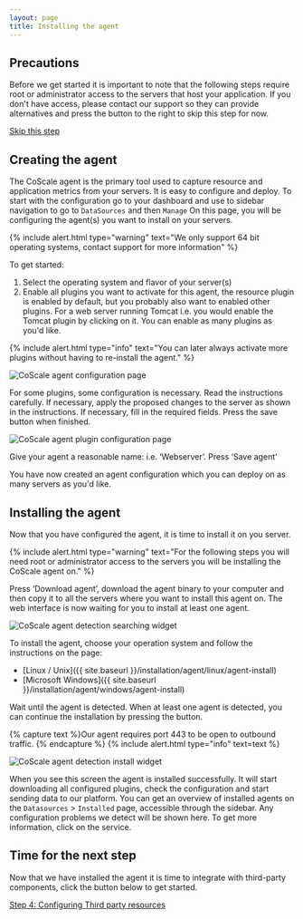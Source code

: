 ```yaml
---
layout: page
title: Installing the agent
---
```


## Precautions
Before we get started it is important to note that the following steps require root or administrator access to the servers that host your application. If you don't have access, please contact our support so they can provide alternatives and press the button to the right to skip this step for now.

<a href="{{ site.baseurl }}/getting-started/install-third-party" class="btn btn-warning btn-lg pull-right">Skip this step</a>
<br />

## Creating the agent
The CoScale agent is the primary tool used to capture resource and application metrics from your servers. It is easy to configure and deploy. To start with the configuration go to your dashboard and use to sidebar navigation to go to `DataSources` and then `Manage` On this page, you will be configuring the agent(s) you want to install on your servers.

{% include alert.html type="warning" text="We only support 64 bit operating systems, contact support for more information" %}


To get started:

1. Select the operating system and flavor of your server(s)
2. Enable all plugins you want to activate for this agent, the resource plugin is enabled by default, but you probably also want to enabled other plugins. For a web server running Tomcat i.e. you would enable the Tomcat plugin by clicking on it. You can enable as many plugins as you'd like.

{% include alert.html type="info" text="You can later always activate more plugins without having to re-install the agent." %}


<p class="text-center"><img class="img-responsive" src="{{ site.baseurl }}/gfx/getting-started/install-agent/agent_configuration.png" alt="CoScale agent configuration page" /></p>

For some plugins, some configuration is necessary. Read the instructions carefully.
If necessary, apply the proposed changes to the server as shown in the instructions.
If necessary, fill in the required fields. Press the save button when finished.

<p class="text-center"><img class="img-responsive" src="{{ site.baseurl }}/gfx/getting-started/install-agent/plugin_configuration.png" alt="CoScale agent plugin configuration page" /></p>
Give your agent a reasonable name: i.e. ‘Webserver’. Press ‘Save agent’

You have now created an agent configuration which you can deploy on as many servers as you'd like.

<!-- TODO: Add bash options and more advanced stuff -->

## Installing the agent

Now that you have configured the agent, it is time to install it on you server.

{% include alert.html type="warning" text="For the following steps you will need root or administrator access to the servers you will be installing the CoScale agent on." %}


Press ‘Download agent’, download the agent binary to your computer and then copy it to all the servers where you want to install this agent on. The web interface is now waiting for you to install at least one agent.

<p class="text-center"><img src="{{ site.baseurl }}/gfx/getting-started/install-agent/agent_detection_searching.png" alt="CoScale agent detection searching widget" /></p>

To install the agent, choose your operation system and follow the instructions on the page:

* [Linux / Unix]({{ site.baseurl }}/installation/agent/linux/agent-install)
* [Microsoft Windows]({{ site.baseurl }}/installation/agent/windows/agent-install)


Wait until the agent is detected. When at least one agent is detected, you can continue the installation by pressing the button.

{% capture text %}Our agent requires port 443 to be open to outbound traffic. <!-- TODO: Checkout our <a href="{{ site.baseurl }}/advanced/security">security page</a> for more information. -->{% endcapture %}
{% include alert.html type="info" text=text %}

<p class="text-center"><img src="{{ site.baseurl }}/gfx/getting-started/install-agent/agent_detection_install.png" alt="CoScale agent detection install widget" /></p>

When you see this screen the agent is installed successfully. It will start downloading all configured plugins, check the configuration and start sending data to our platform. You can get an overview of installed agents on the `Datasources` > `Installed` page, accessible through the sidebar. Any configuration problems we detect will be shown here. To get more information, click on the service.

## Time for the next step
Now that we have installed the agent it is time to integrate with third-party components, click the button below to get started.

<a href="{{ site.baseurl }}/getting-started/install-third-party" class="btn btn-primary btn-lg btn-block spacing-top">Step 4: Configuring Third party resources</a>
